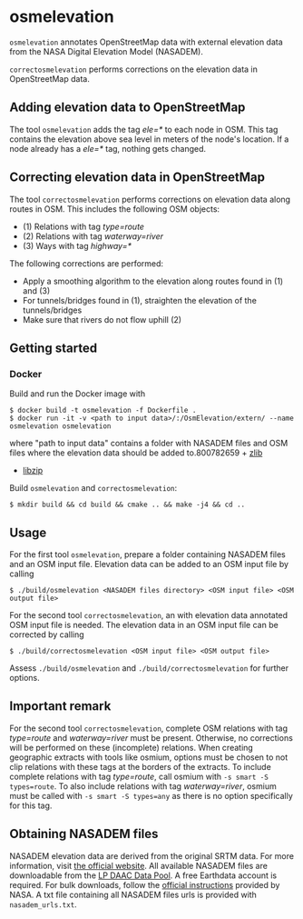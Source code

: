 # osmelevation
`osmelevation` annotates OpenStreetMap data with external elevation data from the NASA Digital Elevation Model (NASADEM).

`correctosmelevation` performs corrections on the elevation data in OpenStreetMap data.

## Adding elevation data to OpenStreetMap
The tool `osmelevation` adds the tag _ele=*_ to each node in OSM. This tag contains the elevation above sea level in meters of the node's location. If a node already has a _ele=*_ tag, nothing gets changed.

## Correcting elevation data in OpenStreetMap
The tool `correctosmelevation` performs corrections on elevation data along routes in OSM. This includes the following OSM objects:
+ (1) Relations with tag _type=route_
+ (2) Relations with tag _waterway=river_
+ (3) Ways with tag _highway=*_

The following corrections are performed:
+ Apply a smoothing algorithm to the elevation along routes found in (1) and (3)
+ For tunnels/bridges found in (1), straighten the elevation of the tunnels/bridges
+ Make sure that rivers do not flow uphill (2)

## Getting started

### Docker

Build and run the Docker image with
```
$ docker build -t osmelevation -f Dockerfile .
$ docker run -it -v <path to input data>/:/OsmElevation/extern/ --name osmelevation osmelevation
```

where "path to input data" contains a folder with NASADEM files and OSM files where the elevation data should be added to.800782659
	+ [zlib](https://www.zlib.net/)
+ [libzip](https://libzip.org/)

Build `osmelevation` and `correctosmelevation`:
```
$ mkdir build && cd build && cmake .. && make -j4 && cd ..
```

## Usage

For the first tool `osmelevation`, prepare a folder containing NASADEM files and an OSM input file.
Elevation data can be added to an OSM input file by calling
```
$ ./build/osmelevation <NASADEM files directory> <OSM input file> <OSM output file>
```

For the second tool `correctosmelevation`, an with elevation data annotated OSM input file is needed.
The elevation data in an OSM input file can be corrected by calling
```
$ ./build/correctosmelevation <OSM input file> <OSM output file>
```

Assess `./build/osmelevation` and `./build/correctosmelevation` for further options.

## Important remark

For the second tool `correctosmelevation`, complete OSM relations with tag _type=route_ and _waterway=river_ must be present.
Otherwise, no corrections will be performed on these (incomplete) relations.
When creating geographic extracts with tools like osmium, options must be chosen to not clip relations with these tags at the borders of the extracts.
To include complete relations with tag _type=route_, call osmium with `-s smart -S types=route`. To also include relations with tag _waterway=river_, osmium must be called with `-s smart -S types=any` as there is no option specifically for this tag.

## Obtaining NASADEM files

NASADEM elevation data are derived from the original SRTM data. For more information, visit [the official website](https://lpdaac.usgs.gov/products/nasadem_hgtv001/).
All available NASADEM files are downloadable from the [LP DAAC Data Pool](https://e4ftl01.cr.usgs.gov/MEASURES/NASADEM_HGT.001/2000.02.11/).
A free Earthdata account is required. For bulk downloads, follow the [official instructions](https://disc.gsfc.nasa.gov/data-access) provided by NASA.
A txt file containing all NASADEM files urls is provided with `nasadem_urls.txt`.